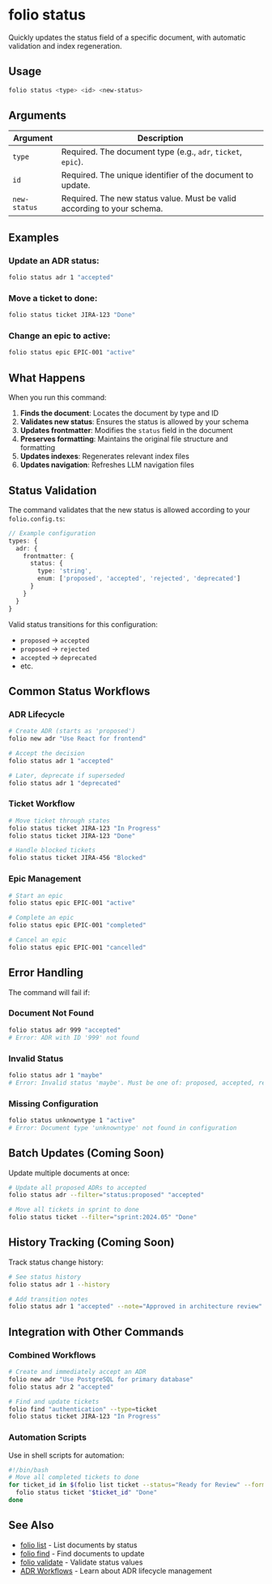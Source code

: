 # folio status

Quickly updates the status field of a specific document, with automatic validation and index regeneration.

## Usage

```bash
folio status <type> <id> <new-status>
```

## Arguments

| Argument | Description |
|----------|-------------|
| `type` | Required. The document type (e.g., `adr`, `ticket`, `epic`). |
| `id` | Required. The unique identifier of the document to update. |
| `new-status` | Required. The new status value. Must be valid according to your schema. |

## Examples

### Update an ADR status:

```bash
folio status adr 1 "accepted"
```

### Move a ticket to done:

```bash
folio status ticket JIRA-123 "Done"
```

### Change an epic to active:

```bash
folio status epic EPIC-001 "active"
```

## What Happens

When you run this command:

1. **Finds the document**: Locates the document by type and ID
2. **Validates new status**: Ensures the status is allowed by your schema
3. **Updates frontmatter**: Modifies the `status` field in the document
4. **Preserves formatting**: Maintains the original file structure and formatting
5. **Updates indexes**: Regenerates relevant index files
6. **Updates navigation**: Refreshes LLM navigation files

## Status Validation

The command validates that the new status is allowed according to your `folio.config.ts`:

```typescript
// Example configuration
types: {
  adr: {
    frontmatter: {
      status: { 
        type: 'string', 
        enum: ['proposed', 'accepted', 'rejected', 'deprecated'] 
      }
    }
  }
}
```

Valid status transitions for this configuration:
- `proposed` → `accepted`
- `proposed` → `rejected`
- `accepted` → `deprecated`
- etc.

## Common Status Workflows

### ADR Lifecycle

```bash
# Create ADR (starts as 'proposed')
folio new adr "Use React for frontend"

# Accept the decision
folio status adr 1 "accepted"

# Later, deprecate if superseded
folio status adr 1 "deprecated"
```

### Ticket Workflow

```bash
# Move ticket through states
folio status ticket JIRA-123 "In Progress"
folio status ticket JIRA-123 "Done"

# Handle blocked tickets
folio status ticket JIRA-456 "Blocked"
```

### Epic Management

```bash
# Start an epic
folio status epic EPIC-001 "active"

# Complete an epic
folio status epic EPIC-001 "completed"

# Cancel an epic
folio status epic EPIC-001 "cancelled"
```

## Error Handling

The command will fail if:

### Document Not Found
```bash
folio status adr 999 "accepted"
# Error: ADR with ID '999' not found
```

### Invalid Status
```bash
folio status adr 1 "maybe"
# Error: Invalid status 'maybe'. Must be one of: proposed, accepted, rejected, deprecated
```

### Missing Configuration
```bash
folio status unknowntype 1 "active"
# Error: Document type 'unknowntype' not found in configuration
```

## Batch Updates (Coming Soon)

Update multiple documents at once:

```bash
# Update all proposed ADRs to accepted
folio status adr --filter="status:proposed" "accepted"

# Move all tickets in sprint to done
folio status ticket --filter="sprint:2024.05" "Done"
```

## History Tracking (Coming Soon)

Track status change history:

```bash
# See status history
folio status adr 1 --history

# Add transition notes
folio status adr 1 "accepted" --note="Approved in architecture review"
```

## Integration with Other Commands

### Combined Workflows

```bash
# Create and immediately accept an ADR
folio new adr "Use PostgreSQL for primary database"
folio status adr 2 "accepted"

# Find and update tickets
folio find "authentication" --type=ticket
folio status ticket JIRA-123 "In Progress"
```

### Automation Scripts

Use in shell scripts for automation:

```bash
#!/bin/bash
# Move all completed tickets to done
for ticket_id in $(folio list ticket --status="Ready for Review" --format=json | jq -r '.documents[].id'); do
  folio status ticket "$ticket_id" "Done"
done
```

## See Also

- [folio list](./list.md) - List documents by status
- [folio find](./find.md) - Find documents to update
- [folio validate](./validate.md) - Validate status values
- [ADR Workflows](../04-advanced-guides/01-adr-workflows.md) - Learn about ADR lifecycle management